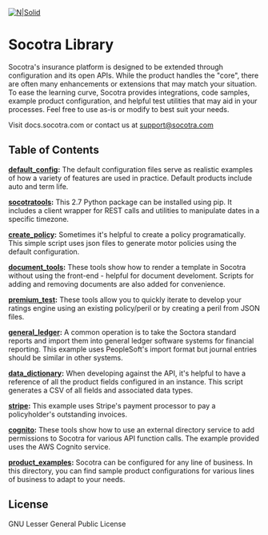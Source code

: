 [![N|Solid](https://docs.socotra.com/production/_images/socotra_logo.png)](https://www.socotra.com)

# Socotra Library

Socotra's insurance platform is designed to be extended through configuration and its open APIs. While the product handles the "core", there are often many enhancements or extensions that may match your situation.  To ease the learning curve, Socotra provides integrations, code samples, example product configuration, and helpful test utilities that may aid in your processes. Feel free to use as-is or modify to best suit your needs.

Visit docs.socotra.com or contact us at support@socotra.com

## Table of Contents

**[default_config]:** The default configuration files serve as realistic examples of how a variety of features are used in practice. Default products include auto and term life.

**[socotratools]:**  This 2.7 Python package can be installed using pip. It includes a client wrapper for REST calls and utilities to manipulate dates in a specific timezone.

**[create_policy]:** Sometimes it's helpful to create a policy programatically.  This simple script uses json files to generate motor policies using the default configuration.

**[document_tools]:** These tools show how to render a template in Socotra without using the front-end - helpful for document develoment. Scripts for adding and removing documents are also added for convenience.

**[premium_test]:** These tools allow you to quickly iterate to develop your ratings engine using an existing policy/peril or by creating a peril from JSON files.

**[general_ledger]:** A common operation is to take the Soctora standard reports and import them into general ledger software systems for financial reporting.  This example uses PeopleSoft's import format but journal entries should be similar in other systems.

**[data_dictionary]:** When developing against the API, it's helpful to have a reference of all the product fields configured in an instance.  This script generates a CSV of all fields and associated data types.

**[stripe]:** This example uses Stripe's payment processor to pay a policyholder's outstanding invoices.

**[cognito]:** These tools show how to use an external directory service to add permissions to Socotra for various API function calls.  The example provided uses the AWS Cognito service.

**[product_examples]:** Socotra can be configured for any line of business.  In this directory, you can find sample product configurations for various lines of business to adapt to your needs.


License
----

GNU Lesser General Public License 


[//]: # (These are reference links used in the body of this note and get stripped out when the markdown processor does its job. There is no need to format nicely because it shouldn't be seen. Thanks SO - http://stackoverflow.com/questions/4823468/store-comments-in-markdown-syntax)


   [default_config]: <https://github.com/socotra/public/tree/master/default_config>
   [socotratools]: <https://github.com/socotra/public/tree/master/socotratools>
   [create_policy]: <https://github.com/socotra/public/tree/master/create_policy>
   [document_tools]: <https://github.com/socotra/public/tree/master/document_tools>
   [premium_test]: <https://github.com/socotra/public/tree/master/premium_test>
   [general_ledger]: <https://github.com/socotra/public/tree/master/general_ledger>
   [data_dictionary]: <https://github.com/socotra/public/tree/master/gen_data_dictionary.py>
   [stripe]: <https://github.com/socotra/public/tree/master/stripe>
   [cognito]: <https://github.com/socotra/public/tree/master/cognito>
   [product_examples]: <https://github.com/socotra/public/tree/master/product_examples>
